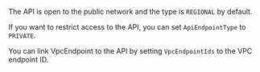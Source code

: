 The API is open to the public network and the type is `REGIONAL` by default. 

If you want to restrict access to the API, you can set `ApiEndpointType` to `PRIVATE`.

You can link VpcEndpoint to the API by setting `VpcEndpointIds` to the VPC endpoint ID.
